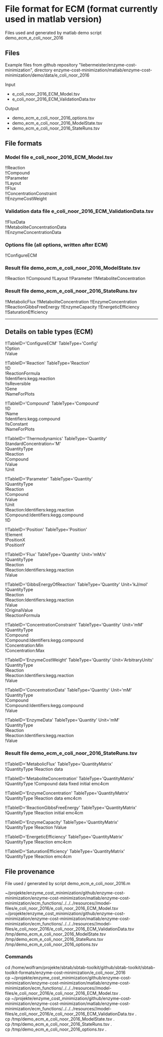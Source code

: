 File format for ECM (format currently used in matlab version)
=============================================================

Files used and generated by matlab demo script demo_ecm_e_coli_noor_2016

Files
-----

Example files from github repository "liebermeister/enzyme-cost-minimization", 
directory enzyme-cost-minimization/matlab/enzyme-cost-minimization/demo/data/e_coli_noor_2016

Input
* e_coli_noor_2016_ECM_Model.tsv
* e_coli_noor_2016_ECM_ValidationData.tsv

Output
* demo_ecm_e_coli_noor_2016_options.tsv
* demo_ecm_e_coli_noor_2016_ModelState.tsv
* demo_ecm_e_coli_noor_2016_StateRuns.tsv

File formats
------------

### Model file e_coli_noor_2016_ECM_Model.tsv  

!!Reaction  
!!Compound  
!!Parameter  
!!Layout  
!!Flux  
!!ConcentrationConstraint  
!!EnzymeCostWeight

### Validation data file e_coli_noor_2016_ECM_ValidationData.tsv  

!!FluxData  
!!MetaboliteConcentrationData  
!!EnzymeConcentrationData

### Options file (all options, written after ECM)  

!!ConfigureECM

### Result file demo_ecm_e_coli_noor_2016_ModelState.tsv

!!Reaction
!!Compound
!!Layout
!!Parameter
!!MetaboliteConcentration

### Result file demo_ecm_e_coli_noor_2016_StateRuns.tsv  

!!MetabolicFlux
!!MetaboliteConcentration
!!EnzymeConcentration
!!ReactionGibbsFreeEnergy
!!EnzymeCapacity
!!EnergeticEfficiency
!!SaturationEfficiency

-------------------------------------
Details on table types (ECM)
-------------------------------------

!!TableID='ConfigureECM' TableType='Config'  
!Option  
!Value  

!!TableID='Reaction' TableType='Reaction'  
!ID  
!ReactionFormula  
!Identifiers:kegg.reaction  
!IsReversible  
!Gene  
!NameForPlots

!!TableID='Compound' TableType='Compound'  
!ID  
!Name  
!Identifiers:kegg.compound  
!IsConstant  
!NameForPlots  

!!TableID='Thermodynamics' TableType='Quantity' StandardConcentration='M'  
!QuantityType  
!Reaction  
!Compound  
!Value  
!Unit

!!TableID='Parameter' TableType='Quantity'  
!QuantityType  
!Reaction  
!Compound  
!Value  
!Unit  
!Reaction:Identifiers:kegg.reaction  
!Compound:Identifiers:kegg.compound  
!ID

!!TableID='Position' TableType='Position'  
!Element  
!PositionX  
!PositionY					

!!TableID='Flux' TableType='Quantity' Unit='mM/s'  
!QuantityType  
!Reaction  
!Reaction:Identifiers:kegg.reaction  
!Value

!!TableID='GibbsEnergyOfReaction' TableType='Quantity' Unit='kJ/mol'  
!QuantityType  
!Reaction  
!Reaction:Identifiers:kegg.reaction  
!Value  
!OriginalValue  
!ReactionFormula

!!TableID='ConcentrationConstraint' TableType='Quantity' Unit='mM'  
!QuantityType  
!Compound  
!Compound:Identifiers:kegg.compound  
!Concentration:Min  
!Concentration:Max

!!TableID='EnzymeCostWeight' TableType='Quantity' Unit='ArbitraryUnits'  
!QuantityType  
!Reaction  
!Reaction:Identifiers:kegg.reaction  
!Value

!!TableID='ConcentrationData' TableType='Quantity' Unit='mM'  
!QuantityType  
!Compound  
!Compound:Identifiers:kegg.compound  
!Value

!!TableID='EnzymeData' TableType='Quantity' Unit='mM'  
!QuantityType  
!Reaction  
!Reaction:Identifiers:kegg.reaction  
!Value

### Result file demo_ecm_e_coli_noor_2016_StateRuns.tsv  

!!TableID='MetabolicFlux' TableType='QuantityMatrix'  
!QuantityType	!Reaction	data			

!!TableID='MetaboliteConcentration' TableType='QuantityMatrix'  
!QuantityType	!Compound	data	fixed	initial	emc4cm

!!TableID='EnzymeConcentration' TableType='QuantityMatrix'  
!QuantityType	!Reaction	data	emc4cm		

!!TableID='ReactionGibbsFreeEnergy' TableType='QuantityMatrix'  
!QuantityType	!Reaction	initial	emc4cm		

!!TableID='EnzymeCapacity' TableType='QuantityMatrix'  
!QuantityType	!Reaction	!Value			

!!TableID='EnergeticEfficiency' TableType='QuantityMatrix'  
!QuantityType	!Reaction	emc4cm			

!!TableID='SaturationEfficiency' TableType='QuantityMatrix'  
!QuantityType	!Reaction	emc4cm			


File provenance
---------------

File used / generated by script demo_ecm_e_coli_noor_2016.m

~/projekte/enzyme_cost_minimization/github/enzyme-cost-minimization/enzyme-cost-minimization/matlab/enzyme-cost-minimization/ecm_functions/../../../resources//model-files/e_coli_noor_2016/e_coli_noor_2016_ECM_Model.tsv  
~/projekte/enzyme_cost_minimization/github/enzyme-cost-minimization/enzyme-cost-minimization/matlab/enzyme-cost-minimization/ecm_functions/../../../resources//model-files/e_coli_noor_2016/e_coli_noor_2016_ECM_ValidationData.tsv  
/tmp/demo_ecm_e_coli_noor_2016_ModelState.tsv  
/tmp/demo_ecm_e_coli_noor_2016_StateRuns.tsv  
/tmp/demo_ecm_e_coli_noor_2016_options.tsv

### Commands
cd /home/wolfram/projekte/sbtab/sbtab-toolkit/github/sbtab-toolkit/sbtab-toolkit-formats/enzyme-cost-minimization/e_coli_noor_2016  
cp ~/projekte/enzyme_cost_minimization/github/enzyme-cost-minimization/enzyme-cost-minimization/matlab/enzyme-cost-minimization/ecm_functions/../../../resources//model-files/e_coli_noor_2016/e_coli_noor_2016_ECM_Model.tsv .  
cp ~/projekte/enzyme_cost_minimization/github/enzyme-cost-minimization/enzyme-cost-minimization/matlab/enzyme-cost-minimization/ecm_functions/../../../resources//model-files/e_coli_noor_2016/e_coli_noor_2016_ECM_ValidationData.tsv .  
cp /tmp/demo_ecm_e_coli_noor_2016_ModelState.tsv .  
cp /tmp/demo_ecm_e_coli_noor_2016_StateRuns.tsv .  
cp /tmp/demo_ecm_e_coli_noor_2016_options.tsv .
